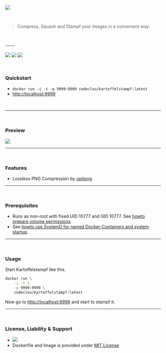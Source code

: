 [![](https://codeclou.github.io/kartoffelstampf/img/kartoffelstampf.svg)](https://github.com/codeclou/kartoffelstampf/)


<p>&nbsp;</p>

> Compress, Squash and Stampf your Images in a convenient way.

<p>&nbsp;</p>
-----

[![](https://codeclou.github.io/doc/badges/generated/docker-image-size-19.svg)](https://hub.docker.com/r/codeclou/kartoffelstampf/tags/) [![](https://codeclou.github.io/doc/badges/generated/docker-from-alpine-3.5.svg)](https://alpinelinux.org/) [![](https://codeclou.github.io/doc/badges/generated/docker-run-as-non-root.svg)](https://docs.docker.com/engine/reference/builder/#/user)
 
<p>&nbsp;</p>

### Quickstart

 * `docker run -i -t -p 9999:9999 codeclou/kartoffelstampf:latest`
 * [http://localhost:9999](http://localhost:9999)

<p>&nbsp;</p>


-----

&nbsp;

### Preview

[![](https://codeclou.github.io/kartoffelstampf/img/demo.gif)](https://github.com/codeclou/kartoffelstampf/)


-----

&nbsp;

### Features

 * Lossless PNG Compression by [optipng](https://de.wikipedia.org/wiki/OptiPNG)


-----

&nbsp;

### Prerequisites

 * Runs as non-root with fixed UID 10777 and GID 10777. See [howto prepare volume permissions](https://github.com/codeclou/doc/blob/master/docker/README.md).
 * See [howto use SystemD for named Docker-Containers and system startup](https://github.com/codeclou/doc/blob/master/docker/README.md).

-----

&nbsp;


### Usage


Start Kartoffelstampf like this.

```bash
docker run \
    -i -t \
    -p 9999:9999 \
    codeclou/kartoffelstampf:latest
```

Now go to [http://localhost:9999](http://localhost:9999) and start to stampf it. 



-----

&nbsp;

### License, Liability & Support

 * [![](https://codeclou.github.io/doc/docker-warranty-notice.svg?v1)](https://github.com/codeclou/kartoffelstampf/blob/master/LICENSE.md)
 * Dockerfile and Image is provided under [MIT License](https://github.com/codeclou/kartoffelstampf/blob/master/LICENSE.md)
  